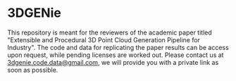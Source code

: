 # 3DGENie

This repository is meant for the reviewers of the academic paper titled "Extensible and Procedural 3D Point Cloud Generation Pipeline for Industry". The code and data for replicating the paper results can be access upon request, while pending licenses are worked out. Please contact us at 3dgenie.code.data@gmail.com, we will provide you with a private link as soon as possible.
